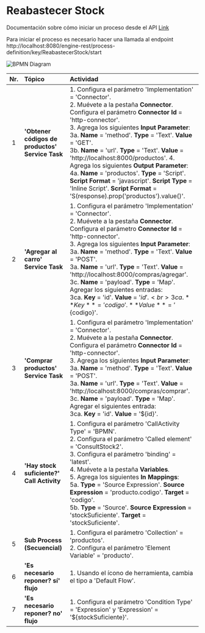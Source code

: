 # Reabastecer Stock

Documentación sobre cómo iniciar un proceso desde el API [Link](https://docs.camunda.org/manual/7.9/reference/rest/process-definition/post-start-process-instance/)

Para iniciar el proceso es necesario hacer una llamada al endpoint http://localhost:8080/engine-rest/process-definition/key/ReabastecerStock/start

![BPMN Diagram](process.png)

|   Nr. | Tópico                                          | Actividad                                                                                                                                                                                                                                                                                                                                                                                                                                                                                                                                                                                                                                                                                                                                                                                                         |
| :---: | :---                                            | :---                                                                                                                                                                                                                                                                                                                                                                                                                                                                                                                                                                                                                                                                                                                                                                                                              |
|     1 | **'Obtener códigos de productos' Service Task** | 1. Configura el parámetro 'Implementation' = 'Connector'. <br> 2. Muévete a la pestaña **Connector**. Configura el parámetro **Connector Id** = 'http-connector'.<br> 3. Agrega los siguientes **Input Parameter**:<br> 3a. **Name** = 'method'. **Type** = 'Text'. **Value** = 'GET'. <br> 3b. **Name** = 'url'. **Type** = 'Text'. **Value** = 'http://localhost:8000/productos'. 4. Agrega los siguientes **Output Parameter**:<br> 4a. **Name** = 'productos'. **Type** = 'Script'. **Script Format** = 'javascript'. **Script Type** = 'Inline Script'. **Script Format** = 'S(response).prop('productos').value()'.                                                                                                                                                                                         |
|     2 | **'Agregar al carro' Service Task**             | 1. Configura el parámetro 'Implementation' = 'Connector'. <br> 2. Muévete a la pestaña **Connector**. Configura el parámetro **Connector Id** = 'http-connector'.<br> 3. Agrega los siguientes **Input Parameter**:<br> 3a. **Name** = 'method'. **Type** = 'Text'. **Value** = 'POST'. <br> 3a. **Name** = 'url'. **Type** = 'Text'. **Value** = 'http://localhost:8000/compras/agregar'. <br> 3c. **Name** = 'payload'. **Type** = 'Map'. <br> Agregar los siguientes entradas:<br> 3ca. **Key** = 'id'. **Value** = '${id}'. <br> 3ca. **Key** = 'codigo'. **Value** = '${codigo}'.                                                                                                                                                                                                                      |
|     3 | **'Comprar productos' Service Task** | 1. Configura el parámetro 'Implementation' = 'Connector'. <br> 2. Muévete a la pestaña **Connector**. Configura el parámetro **Connector Id** = 'http-connector'.<br> 3. Agrega los siguientes **Input Parameter**:<br> 3a. **Name** = 'method'. **Type** = 'Text'. **Value** = 'POST'. <br> 3a. **Name** = 'url'. **Type** = 'Text'. **Value** = 'http://localhost:8000/compras/comprar'. <br> 3c. **Name** = 'payload'. **Type** = 'Map'. <br> Agregar el siguientes entrada:<br> 3ca. **Key** = 'id'. **Value** = '${id}'.                                                                                                                                                                                                             |
|     4 | **'Hay stock suficiente?' Call Activity** | 1. Configura el parámetro 'CallActivity Type' = 'BPMN'. <br>  2. Configura el parámetro 'Called element' = 'ConsultStock2'. <br> 3. Configura el parámetro 'binding' = 'latest'. <br> 4. Muévete a la pestaña **Variables**. <br> 5. Agrega los siguientes **In Mappings**:<br> 5a. **Type** = 'Source Expression'. **Source Expression** = 'producto.codigo'. **Target** = 'codigo'. <br> 5b. **Type** = 'Source'. **Source Expression** = 'stockSuficiente'. **Target** = 'stockSuficiente'. |
|     5 | **Sub Process (Secuencial)** | 1. Configura el parámetro 'Collection' = 'productos'. <br>  2. Configura el parámetro 'Element Variable' = 'producto'.|
|     6 | **'Es necesario reponer? sí' flujo**            | 1. Usando el ícono de herramienta, cambia el tipo a 'Default Flow'.                                                                                                                                                                                                                                                                                                                                                                                                                                                                                                                                                                                                                                                                                                                                               |
|     7 | **'Es necesario reponer? no' flujo**            | 1. Configura el parámetro 'Condition Type' = 'Expression' y 'Expression' = '${stockSuficiente}'.                                                                                                                                                                                                                                                                                                                                                                                                                                                                                                                                                                                                                                                                                                                  |
